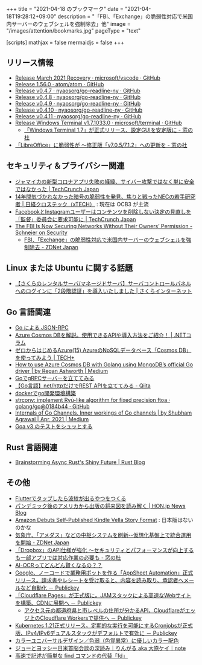 +++
title = "2021-04-18 のブックマーク"
date =  "2021-04-18T19:28:12+09:00"
description = "「FBI、「Exchange」の脆弱性対応で米国内サーバーのウェブシェルを強制除去」他"
image = "/images/attention/bookmarks.jpg"
pageType = "text"

[scripts]
  mathjax = false
  mermaidjs = false
+++

## リリース情報

- [Release March 2021 Recovery · microsoft/vscode · GitHub](https://github.com/microsoft/vscode/releases/tag/1.55.2)
- [Release 1.56.0 · atom/atom · GitHub](https://github.com/atom/atom/releases/tag/v1.56.0)
- [Release v0.4.7 · nyaosorg/go-readline-ny · GitHub](https://github.com/nyaosorg/go-readline-ny/releases/tag/v0.4.7)
- [Release v0.4.8 · nyaosorg/go-readline-ny · GitHub](https://github.com/nyaosorg/go-readline-ny/releases/tag/v0.4.8)
- [Release v0.4.9 · nyaosorg/go-readline-ny · GitHub](https://github.com/nyaosorg/go-readline-ny/releases/tag/v0.4.9)
- [Release v0.4.10 · nyaosorg/go-readline-ny · GitHub](https://github.com/nyaosorg/go-readline-ny/releases/tag/v0.4.10)
- [Release v0.4.11 · nyaosorg/go-readline-ny · GitHub](https://github.com/nyaosorg/go-readline-ny/releases/tag/v0.4.11)
- [Release Windows Terminal v1.7.1033.0 · microsoft/terminal · GitHub](https://github.com/microsoft/terminal/releases/tag/v1.7.1033.0)
  - [「Windows Terminal 1.7」が正式リリース、設定GUIを安定版に - 窓の杜](https://forest.watch.impress.co.jp/docs/news/1318918.html)
- [「LibreOffice」に脆弱性が ～修正版「v7.0.5/7.1.2」への更新を - 窓の杜](https://forest.watch.impress.co.jp/docs/news/1319156.html)

## セキュリティ＆プライバシー関連

- [ジャマイカの新型コロナアプリ失敗の経緯、サイバー攻撃ではなく単に安全ではなかった  |  TechCrunch Japan](https://jp.techcrunch.com/2021/04/10/2021-04-03-jamaica-jamcovid-amber-group/)
- [14年間気づかれなかった暗号の脆弱性を発見、焦りと戦ったNECの若手研究者 | 日経クロステック（xTECH）](https://xtech.nikkei.com/atcl/nxt/column/18/01620/040800001/) : 現在は OCB3 が主流
- [FacebookとInstagramユーザーはコンテンツを削除しない決定の見直しを「監督」委員会に要求可能に  |  TechCrunch Japan](https://jp.techcrunch.com/2021/04/14/2021-04-13-facebook-instagram-users-can-now-ask-oversight-panel-to-review-decisions-not-to-remove-content/)
- [The FBI Is Now Securing Networks Without Their Owners’ Permission - Schneier on Security](https://www.schneier.com/blog/archives/2021/04/the-fbi-is-now-securing-networks-without-their-owners-permission.html)
  - [FBI、「Exchange」の脆弱性対応で米国内サーバーのウェブシェルを強制除去 - ZDNet Japan](https://japan.zdnet.com/article/35169321/)

## Linux または Ubuntu に関する話題

- [【さくらのレンタルサーバ/マネージドサーバ】サーバコントロールパネルへのログインに「2段階認証」を導入いたしました | さくらインターネット](https://www.sakura.ad.jp/information/announcements/2021/04/13/1968206891/)

## Go 言語関連

- [Go による JSON-RPC](https://zenn.dev/empenguin/articles/9ce4b7dd4edb66)
- [Azure Cosmos DBを解説。使用できるAPIや導入方法をご紹介！ | .NETコラム](https://www.fenet.jp/dotnet/column/environment/5563/)
- [ゼロからはじめるAzure(15) AzureのNoSQLデータベース「Cosmos DB」を使ってみよう | TECH+](https://news.mynavi.jp/article/zeroazure-15/)
- [How to use Azure Cosmos DB with Golang using MongoDB’s official Go driver | by Regan Ashworth | Medium](https://medium.com/@The_Regan/how-to-use-azure-cosmos-db-with-golang-using-mongodbs-official-go-driver-ccbb5db54c46)
- [GoでgRPCサーバーを立ててみる](https://zenn.dev/k88t76/books/f3892660871ab2)
- [【Go言語】net/httpだけでREST APIを立ててみる - Qiita](https://qiita.com/daitai-daidai/items/42615f50a3a721a00a97)
- [dockerでgo開発環境構築](https://zenn.dev/akakuro/articles/2426098256785b)
- [strconv: implement Ryū-like algorithm for fixed precision ftoa · golang/go@0184b44 · GitHub](https://github.com/golang/go/commit/0184b445c04a0f30e34ce624298547f12630f3aa)
- [Internals of Go Channels. Inner workings of Go channels | by Shubham Agrawal | Apr, 2021 | Medium](https://medium.com/@TheIdiotSheldon/internals-of-go-channels-cf5eb15858fc)
- [Goa v3 のテストをシュッとする](https://zenn.dev/ikawaha/articles/hatena-20191203-154521)

## Rust 言語関連

- [Brainstorming Async Rust's Shiny Future | Rust Blog](https://blog.rust-lang.org/2021/04/14/async-vision-doc-shiny-future.html)

## その他

- [Flutterでタップしたら波紋が出るやつをつくる](https://zenn.dev/pressedkonbu/articles/flutter-ripple-pointer)
- [パンデミック後のアメリカから出版の将来図を読み解く | HON.jp News Blog](https://hon.jp/news/1.0/0/30871)
- [Amazon Debuts Self-Published Kindle Vella Story Format](https://www.publishersweekly.com/pw/by-topic/digital/content-and-e-books/article/86072-amazon-debuts-self-published-kindle-vella-story-format-for-ios-devices.html) : 日本版はないのかな
- [気象庁、「アメダス」などの中枢システムを刷新--仮想化基盤上で統合運用を開始 - ZDNet Japan](https://japan.zdnet.com/article/35169347/)
- [「Dropbox」のAPI仕様が強化 ～セキュリティとパフォーマンスが向上するも一部アプリでは対応作業の必要も - 窓の杜](https://forest.watch.impress.co.jp/docs/news/1318251.html)
- [AI-OCRってどんどん賢くなるの？？](https://zenn.dev/shamotaro/articles/5668b3b8e5160f)
- [Google、ノーコードで業務用ボットを作る「AppSheet Automation」正式リリース。請求書やレシートを受け取ると、内容を読み取り、承認者へメールなど自動化 － Publickey](https://www.publickey1.jp/blog/21/googleappsheet_automation.html)
- [「Cloudflare Pages」が正式版に。JAMスタックによる高速なWebサイトを構築、CDNに展開へ － Publickey](https://www.publickey1.jp/blog/21/cloudflare_pagesjamwebcdn.html)
  - [アクセス元の都道府県と市レベルの住所が分かるAPI、Cloudflareがエッジ上のCloudflare Workersで提供へ － Publickey](https://www.publickey1.jp/blog/21/apicloudflarecloudflare_workers.html)
- [Kubernetes 1.21正式リリース。定期的な実行を可能にするCronjobsが正式版、IPv4/IPv6デュアルスタックがデフォルトで有効に － Publickey](https://www.publickey1.jp/blog/21/kubernetes_121cronjobsipv4ipv6.html)
- [カラーユニバーサルデザイン／色弱（色覚異常）に優しいカラー配色](https://zenn.dev/o2z/articles/c4d658d1ef9573)
- [ジョーとヨッシー日米首脳会談の深読み｜りんがる aka 大原ケイ｜note](https://note.com/lingualina/n/nfe56bfa2fd65)
- [高速で記述が簡単な find コマンドの代替「fd」](https://zenn.dev/21f/articles/fd-find-alternative)

